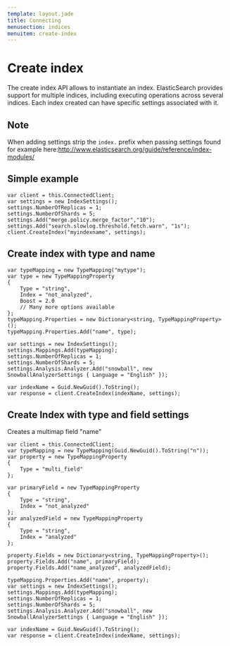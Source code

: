 ```yaml
---
template: layout.jade
title: Connecting
menusection: indices
menuitem: create-index
---
```



# Create index 
The create index API allows to instantiate an index. ElasticSearch provides support for multiple indices, including executing operations across several indices. Each index created can have specific settings associated with it.

## Note 
When adding settings strip the `index.` prefix when passing settings found for example here:http://www.elasticsearch.org/guide/reference/index-modules/

## Simple example

	var client = this.ConnectedClient;
	var settings = new IndexSettings();
	settings.NumberOfReplicas = 1;
	settings.NumberOfShards = 5;
	settings.Add("merge.policy.merge_factor","10");
	settings.Add("search.slowlog.threshold.fetch.warn", "1s");
	client.CreateIndex("myindexname", settings);


## Create index with type and name


	var typeMapping = new TypeMapping("mytype");
	var type = new TypeMappingProperty
	{
		Type = "string",
		Index = "not_analyzed",
		Boost = 2.0
		// Many more options available
	};
	typeMapping.Properties = new Dictionary<string, TypeMappingProperty>();
	typeMapping.Properties.Add("name", type);

	var settings = new IndexSettings();
	settings.Mappings.Add(typeMapping);
	settings.NumberOfReplicas = 1;
	settings.NumberOfShards = 5;
	settings.Analysis.Analyzer.Add("snowball", new SnowballAnalyzerSettings { Language = "English" });

	var indexName = Guid.NewGuid().ToString();
	var response = client.CreateIndex(indexName, settings);


## Create Index with type and field settings

Creates a multimap field "name" 

	var client = this.ConnectedClient;
	var typeMapping = new TypeMapping(Guid.NewGuid().ToString("n"));
	var property = new TypeMappingProperty
	{
		Type = "multi_field"
	};

	var primaryField = new TypeMappingProperty
	{
		Type = "string", 
		Index = "not_analyzed"
	};
	var analyzedField = new TypeMappingProperty
	{
		Type = "string", 
		Index = "analyzed"
	};

	property.Fields = new Dictionary<string, TypeMappingProperty>();
	property.Fields.Add("name", primaryField);
	property.Fields.Add("name_analyzed", analyzedField);

	typeMapping.Properties.Add("name", property);
	var settings = new IndexSettings();
	settings.Mappings.Add(typeMapping);
	settings.NumberOfReplicas = 1;
	settings.NumberOfShards = 5;
	settings.Analysis.Analyzer.Add("snowball", new SnowballAnalyzerSettings { Language = "English" });

	var indexName = Guid.NewGuid().ToString();
	var response = client.CreateIndex(indexName, settings);


